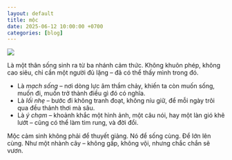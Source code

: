 ```yaml
---
layout: default
title: mộc
date: 2025-06-12 10:00:00 +0700
categories: [blog]
---
```


![](./assets/images/ten-anh.jpg)

Là một thân sống sinh ra từ ba nhánh cảm thức. Không khuôn phép, không cao siêu, chỉ cần một người đủ lặng – đã có thể thấy mình trong đó.

- Là *mạch sống* – nơi dòng lực âm thầm chảy, khiến ta còn muốn sống, muốn đi, muốn trở thành điều gì đó có nghĩa.
- Là *lối nhẹ* – bước đi không tranh đoạt, không níu giữ, để mỗi ngày trôi qua đều thảnh thơi mà sâu.
- Là *ý chạm* – khoảnh khắc một hình ảnh, một câu nói, hay một làn gió khẽ lướt – cũng có thể làm tim rung, và đời đổi.

Mộc cảm sinh không phải để thuyết giảng.
Nó để sống cùng. Để lớn lên cùng. Như một nhành cây – không gấp, không vội, nhưng chắc chắn sẽ vươn.
